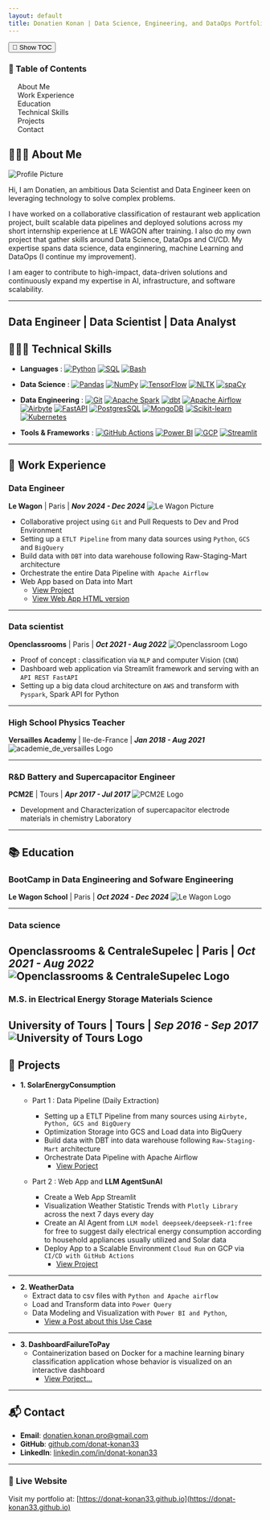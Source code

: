 ```yaml
---
layout: default
title: Donatien Konan | Data Science, Engineering, and DataOps Portfolio
---
```


<!-- Toggle Button -->
<button id="toc-toggle" class="toc-toggle-btn">📑 Show TOC</button>

<!-- TOC Container -->
<div class="toc-container hidden" id="toc">
    <div class="toc">
        <h3>📑 Table of Contents</h3>
        <ul>
            <li><a href="#about">About Me</a></li>
            <li><a href="#work-experience">Work Experience</a></li>
            <li><a href="#education">Education</a></li>
            <li><a href="#technical-skills">Technical Skills</a></li>
            <li><a href="#projects">Projects</a></li>
            <li><a href="#contact">Contact</a></li>
        </ul>
    </div>
</div>

## <a id="about"></a> 👨🏻‍💻 **About Me**

![Profile Picture](assets/img/profile.jpg)  <!-- Replace with your profile image -->

Hi, I am Donatien, an ambitious Data Scientist and Data Engineer keen on leveraging technology to solve complex problems.

I have worked on a collaborative classification of restaurant web application project, built scalable data pipelines and deployed solutions across my short internship experience at LE WAGON after training. I also do my own project that gather skills around Data Science, DataOps and CI/CD. My expertise spans data science, data enginnering, machine Learning and DataOps (I continue my improvement).

I am eager to contribute to high-impact, data-driven solutions and continuously expand my expertise in AI, infrastructure, and software scalability.

---
## **Data Engineer | Data Scientist | Data Analyst**

## <a id="about"></a>👨🏻‍💻  **Technical Skills**

- **Languages** :
[![Python](https://img.shields.io/badge/-Python-3776AB?style=flat&logo=python)](https://www.python.org/)
[![SQL](https://img.shields.io/badge/-SQL-003B57?style=flat&logo=postgresql)](https://www.postgresql.org/)
[![Bash](https://img.shields.io/badge/Bash-4EAA25?style=flat&logo=gnu-bash&logoColor=white)](https://www.gnu.org/software/bash/)


- **Data Science** :
[![Pandas](https://img.shields.io/badge/-Pandas-150458?style=flat&logo=pandas)](https://pandas.pydata.org/)
[![NumPy](https://img.shields.io/badge/NumPy-013243?style=flat&logo=numpy&logoColor=white)](https://numpy.org/)
[![TensorFlow](https://img.shields.io/badge/TensorFlow-FF6F00?style=flat&logo=tensorflow&logoColor=white)](https://www.tensorflow.org/)
[![NLTK](https://img.shields.io/badge/NLTK-026DA1?style=flat&logo=python&logoColor=white)](https://www.nltk.org/)
[![spaCy](https://img.shields.io/badge/spaCy-09A3D5?style=flat&logo=python&logoColor=white)](https://spacy.io/)

- **Data Engineering** :
[![Git](https://img.shields.io/badge/-Git-F05032?style=flat&logo=git)](https://git-scm.com/)
[![Apache Spark](https://img.shields.io/badge/-Apache%20Spark-E25A1C?style=flat&logo=apache-spark)](https://spark.apache.org/)
[![dbt](https://img.shields.io/badge/-dbt-FF4F00?style=flat&logo=dbt)](https://www.getdbt.com/)
[![Apache Airflow](https://img.shields.io/badge/-Apache%20Airflow-017E7D?style=flat&logo=apache-airflow)](https://airflow.apache.org/)
[![Airbyte](https://img.shields.io/badge/-Airbyte-00B4A1?style=flat&logo=airbyte)](https://airbyte.com/)
[![FastAPI](https://img.shields.io/badge/-FastAPI-009688?style=flat&logo=fastapi&logoColor=white)](https://fastapi.tiangolo.com/)
[![PostgresSQL](https://img.shields.io/badge/-PostgreSQL-4479A1?style=flat&logo)](https://www.postgresql.org/)
[![MongoDB](https://img.shields.io/badge/-MongoDB-47A248?style=flat&logo=mongodb)](https://www.mongodb.com/)
[![Scikit-learn](https://img.shields.io/badge/-Scikit_learn-F7931E?style=flat&logo=scikit-learn)](https://scikit-learn.org/stable/)
[![Kubernetes](https://img.shields.io/badge/-Kubernetes-326CE5?style=flat&logo=kubernetes&logoColor=white)](https://kubernetes.io/)


- **Tools & Frameworks** :
[![GitHub Actions](https://img.shields.io/badge/GitHub%20Actions-2088FF?style=flat&logo=github-actions&logoColor=white)](https://github.com/features/actions)
[![Power BI](https://img.shields.io/badge/Power%20BI-F2C811?style=flat&logo=power-bi&logoColor=black)](https://powerbi.microsoft.com/)
[![GCP](https://img.shields.io/badge/Google%20Cloud-4285F4?style=flat&logo=google-cloud&logoColor=white)](https://cloud.google.com/)
[![Streamlit](https://img.shields.io/badge/-Streamlit-FF4B4B?style=flat&logo=streamlit&logoColor=white)](https://streamlit.io/)

---

## <a id="work-experience"></a>💼 **Work Experience**
### **Data Engineer**
**Le Wagon** | Paris | **_Nov 2024 - Dec 2024_**
![Le Wagon Picture](assets/img/lewagon.jpeg) <!-- Replace with your lewagon image -->
- Collaborative project using `Git` and Pull Requests to Dev and Prod Environment
- Setting up a `ETLT Pipeline` from many data sources using `Python`, `GCS` and `BigQuery`
- Build data with `DBT` into data warehouse following Raw-Staging-Mart architecture
- Orchestrate the entire Data Pipeline with` Apache Airflow`
- Web App based on Data into Mart
    - [View Project](https://github.com/SurEtBon)
    - [View Web App HTML version](https://suretbon.fr/)

---

### **Data scientist**
**Openclassrooms** | Paris | **_Oct 2021 - Aug 2022_**
![Openclassroom Logo](assets/img/openclassrooms.png)  <!-- Replace with your openclassroom image -->
- Proof of concept : classification via `NLP` and computer Vision (`CNN`)
- Dashboard web application via Streamlit framework and serving with an `API REST FastAPI`
- Setting up a big data cloud architecture on `AWS` and transform with `Pyspark`, Spark API for Python

---

### **High School Physics Teacher**
**Versailles Academy** | Ile-de-France | **_Jan 2018 - Aug 2021_**
![academie_de_versailles Logo](assets/img/academie_de_versailles.png) <!-- Replace with your academie_de_versailles image -->

---

### **R&D Battery and Supercapacitor Engineer**
**PCM2E** | Tours | **_Apr 2017 - Jul 2017_**
![PCM2E Logo](assets/img/PCM2E.png)
- Development and Characterization of supercapacitor electrode materials in chemistry Laboratory

---

## <a id="education"></a>📚 **Education**
### **BootCamp in Data Engineering and Sofware Engineering**
**Le Wagon School** | Paris | **_Oct 2024 - Dec 2024_**
![Le Wagon Logo](assets/img/univ-tours.svg)

---

### **Data science**
**Openclassrooms & CentraleSupelec** | Paris | **_Oct 2021 - Aug 2022_**
![Openclassrooms & CentraleSupelec Logo](assets/img/centralesupelec.svg)
---

### **M.S. in Electrical Energy Storage Materials Science**
**University of Tours** | Tours | **_Sep 2016 - Sep 2017_**
![University of Tours Logo](assets/img/univ-tours.svg)
---

## <a id="projects"></a>🚀 Projects

- **1. SolarEnergyConsumption**
    - Part 1 : Data Pipeline (Daily Extraction)
      - Setting up a ETLT Pipeline from many sources using `Airbyte, Python, GCS and BigQuery`
      - Optimization Storage into GCS and Load data into BigQuery
      - Build data with DBT into data warehouse following `Raw-Staging-Mart` architecture
      - Orchestrate Data Pipeline with Apache Airflow
        - [View Porject](https://github.com/donat-konan33/airbyte_deployment)

    - Part 2 : Web App and **LLM AgentSunAI**
      - Create a Web App Streamlit
      - Visualization Weather Statistic Trends with `Plotly Library` across the next 7 days every day
      - Create an AI Agent from `LLM model deepseek/deepseek-r1:free` for free to suggest daily electrical energy consumption according to household appliances usually utilized and Solar data
      - Deploy App to a Scalable Environment ``Cloud Run`` on GCP via ``CI/CD with GitHub Actions``
        - [View Project](https://github.com/donat-konan33/weatherteam_streamlit_dashboard)

---

- **2. WeatherData**
  - Extract data to csv files with `Python and Apache airflow`
  - Load and Transform data into ``Power Query``
  - Data Modeling and Visualization with `Power BI and Python`,
    - [View a Post about this Use Case](https://onokana8.github.io/SolarPanelsNasa/2024/05/30/Analyzing-extracted-Data-handling-with-Power-BI-and-Python.html)

---

- **3. DashboardFailureToPay**
  - Containerization based on Docker for a machine learning binary classification application whose behavior is visualized on an interactive dashboard
    - [View Porject...](https://github.com/ONOKANA8/DashboardFailureToPay/tree/docker-app-branch)

---

## <a id="contact"></a>📬 **Contact**

- **Email**: [donatien.konan.pro@gmail.com](mailto:donatien.konan.pro@gmail.com)
- **GitHub**: [github.com/donat-konan33](https://github.com/donat-konan33)
- **LinkedIn**: [linkedin.com/in/donat-konan33](https://linkedin.com/in/donat-konan33)

---

### 🔗 **Live Website**

Visit my portfolio at: [https://donat-konan33.github.io](https://donat-konan33.github.io)
